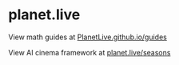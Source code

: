 # planet.live

View math guides at [PlanetLive.github.io/guides](https://PlanetLive.github.io/guides)

View AI cinema framework at [planet.live/seasons](https://planet.live/seasons])

<!-- Main domain resides in DSC/ds -->


